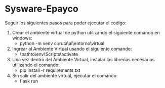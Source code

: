 # Sysware-Epayco

Seguir los siguientes pasos para poder ejecutar el codigo:

  1. Crear el ambiente virtual de python utilizando el siguiente comando en windows:
      * python -m venv c:\ruta\al\entorno\virtual
  2. Ingrear al Ambiente Virtual usando el siguiente comando:
      * \pathto\env\Scripts\activate
  3. Una vez dentro del Ambiente Virtual, instalar las librerias necesarias utilizando el comando:
      * pip install -r requirements.txt
  4. Sin salir del ambiente virtual, ejecutar el comando:
      * flask run
